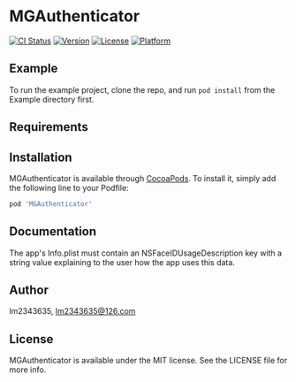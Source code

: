 # MGAuthenticator

[![CI Status](https://img.shields.io/travis/lm2343635/MGAuthenticator.svg?style=flat)](https://travis-ci.org/lm2343635/MGAuthenticator)
[![Version](https://img.shields.io/cocoapods/v/MGAuthenticator.svg?style=flat)](https://cocoapods.org/pods/MGAuthenticator)
[![License](https://img.shields.io/cocoapods/l/MGAuthenticator.svg?style=flat)](https://cocoapods.org/pods/MGAuthenticator)
[![Platform](https://img.shields.io/cocoapods/p/MGAuthenticator.svg?style=flat)](https://cocoapods.org/pods/MGAuthenticator)

## Example

To run the example project, clone the repo, and run `pod install` from the Example directory first.

## Requirements

## Installation

MGAuthenticator is available through [CocoaPods](https://cocoapods.org). To install
it, simply add the following line to your Podfile:

```ruby
pod 'MGAuthenticator'
```

## Documentation

The app's Info.plist must contain an NSFaceIDUsageDescription key with a string value explaining to the user how the app uses this data.

## Author

lm2343635, lm2343635@126.com

## License

MGAuthenticator is available under the MIT license. See the LICENSE file for more info.

